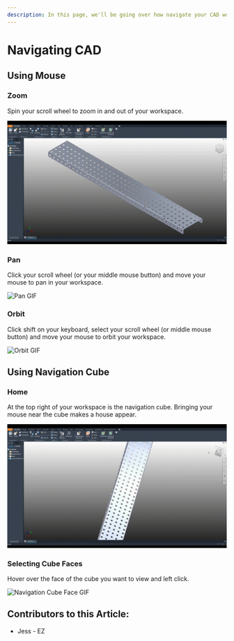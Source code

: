 ```yaml
---
description: In this page, we'll be going over how navigate your CAD workspace.
---
```


# Navigating CAD

## Using Mouse

### Zoom

Spin your scroll wheel to zoom in and out of your workspace. 

![Zoom GIF](../../../.gitbook/assets/zoom.gif)

### Pan

Click your scroll wheel (or your middle mouse button) and move your mouse to pan in your workspace.

![Pan GIF](../../../.gitbook/assets/pan.gif)

### Orbit

Click shift on your keyboard, select your scroll wheel (or middle mouse button) and move your mouse to orbit your workspace.

![Orbit GIF](../../../.gitbook/assets/orbit.gif)

## Using Navigation Cube

### Home

At the top right of your workspace is the navigation cube.  Bringing your mouse near the cube makes a house appear. 

![Home GIF](../../../.gitbook/assets/home.gif)

### Selecting Cube Faces

Hover over the face of the cube you want to view and left click.

![Navigation Cube Face GIF](../../../.gitbook/assets/select-face.gif)



## Contributors to this Article:

* Jess - EZ

